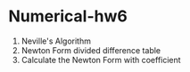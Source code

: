 # Numerical-hw6
  1. Neville's Algorithm
  2. Newton Form divided difference table
  3. Calculate the Newton Form with coefficient
